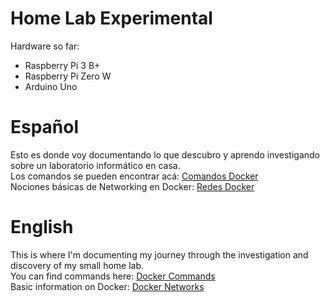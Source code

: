 # Home Lab Experimental
Hardware so far:
<ul>
  <li>Raspberry Pi 3 B+</li>
  <li>Raspberry Pi Zero W</li>
  <li>Arduino Uno</li>
</ul> 



# Español
Esto es donde voy documentando lo que descubro y aprendo investigando sobre un laboratorio informático en casa.
<br>Los comandos se pueden encontrar acá: <a href="https://github.com/stonemantlearg/Home-Lab/blob/master/Docker/Comandos%20Basicos">Comandos Docker</a>
<br>Nociones básicas de Networking en Docker: <a href="https://github.com/stonemantlearg/Home-Lab/blob/master/Docker/Networking">Redes Docker</a>
      
# English
This is where I'm documenting my journey through the investigation and discovery of my small home lab.
<br>You can find commands here: <a href="https://github.com/stonemantlearg/Home-Lab/blob/master/Docker/Comandos%20Basicos">Docker Commands</a> 
<br>Basic information on Docker: <a href="https://github.com/stonemantlearg/Home-Lab/blob/master/Docker/Networking">Docker Networks</a>
